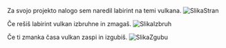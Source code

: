 Za svojo projekto nalogo sem naredil labirint na temi vulkana.
![SlikaStran](https://github.com/user-attachments/assets/f00b192a-b6ff-490f-ac39-885e65f235ed)

Če rešiš labirint vulkan izbruhne in zmagaš.
![SlikaIzbruh](https://github.com/user-attachments/assets/4e3cffe1-a4bb-4353-b049-b6d758109f4a)

Če ti zmanka časa vulkan zaspi in izgubiš.
![SlikaZgubu](https://github.com/user-attachments/assets/cc699a1f-a04b-4124-ab44-f61692881d2c)
